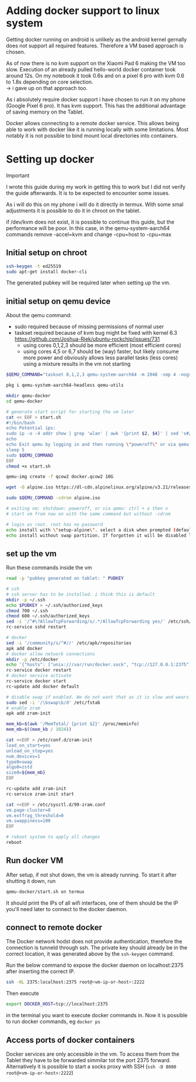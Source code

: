 # Adding docker support to linux system

Getting docker running on android is unlikely as the android kernel gernally does not support all required features. Therefore a VM based approach is chosen.

As of now there is no kvm support on the Xiaomi Pad 6 making the VM too slow. Execution of an already pulled hello-world docker container took around 12s. On my notebook it took 0.6s and on a pixel 6 pro with kvm 0.6 to 1.8s depending on core selection. \
-> i gave up on that approach too.

As i absolutely require docker support i have chosen to run it on my phone (Google Pixel 6 pro). It has kvm support. This has the additional advantage of saving memory on the Tablet.

Docker allows connecting to a remote docker service. This allows being able to work with docker like it is running locally with some limitations. Most notably it is not possible to bind mount local directories into containers.

# Setting up docker
> [!IMPORTANT]
> I wrote this guide during my work in getting this to work but I did not verify the guide afterwards. 
> It is to be expected to encounter some issues.


As i will do this on my phone i will do it directly in termux. With some smal adjustments it is possible to do it in chroot on the tablet.

if /dev/kvm does not exist, it is possible to continue this guide, but the performance will be poor.
In this case, in the qemu-system-aarch64 commands remove -accel=kvm and change -cpu=host to -cpu=max

## Initial setup on chroot

```bash
ssh-keygen -t ed25519
sudo apt-get install docker-cli
```


The generated pubkey will be required later when setting up the vm.

## initial setup on qemu device
About the qemu command:
- sudo required because of missing permissions of normal user
- taskset required because of kvm bug might be fixed with kernel 6.3 https://github.com/Joshua-Riek/ubuntu-rockchip/issues/731
  - using cores 0,1,2,3 should be more efficient (most efficient cores)
  - using cores 4,5 or 6,7 should be (way) faster, but likely consume more power and obviously allows less parallel tasks (less cores) using a mixture results in the vm not starting

```bash
$QEMU_COMMAND="taskset 0,1,2,3 qemu-system-aarch64 -m 2048 -smp 4 -nographic -bios $PREFIX/share/qemu/edk2-aarch64-code.fd -drive if=virtio,file=docker.qcow2,format=qcow2 -netdev user,id=net0,hostfwd=tcp::2222-:22 -device virtio-net-device,netdev=net0 -machine virt -accel kvm -cpu host"

pkg i qemu-system-aarch64-headless qemu-utils

mkdir qemu-docker
cd qemu-docker

# generate start script for starting the vm later
cat << EOF > start.sh
#!/bin/bash
echo Potential ips: 
sudo ip -o -4 addr show | grep 'wlan' | awk '{print $2, $4}' | sed 's#/.*##'
echo
echo Exit qemu by logging in and then running \"poweroff\" or via qemu: ctrl + a then x
sleep 5
sudo $QEMU_COMMAND
EOF
chmod +x start.sh

qemu-img create -f qcow2 docker.qcow2 10G

wget -O alpine.iso https://dl-cdn.alpinelinux.org/alpine/v3.21/releases/aarch64/alpine-virt-3.21.3-aarch64.iso

sudo $QEMU_COMMAND -cdrom alpine.iso

# exiting vm: shutdown: poweroff, or via qemu: ctrl + a then x
# start vm from now on with the same command but without -cdrom

# login as root. root has no password
echo install with \"setup-alpine\". select a disk when prompted (default none) and installation method \"sys\"
echo install without swap partition. If forgotten it will be disabled later, but will waste disk space.
```

## set up the vm
Run these commands inside the vm
```bash
read -p "pubkey generated on tablet: " PUBKEY

# ssh
# ssh server has to be installed. i think this is default
mkdir -p ~/.ssh
echo $PUBKEY > ~/.ssh/authorized_keys 
chmod 700 ~/.ssh
chmod 600 ~/.ssh/authorized_keys
sed -i '/^#\?AllowTcpForwarding/s/.*/AllowTcpForwarding yes/' /etc/ssh/sshd_config
rc-service sshd restart

# docker
sed -i '/community/s/^#//' /etc/apk/repositories
apk add docker
# docker allow network connections
mkdir -p /etc/docker
echo '{"hosts": ["unix:///var/run/docker.sock", "tcp://127.0.0.1:2375"]}' | tee /etc/docker/daemon.json > /dev/null
rc-service docker restart
# docker service activate
rc-service docker start
rc-update add docker default

# disable swap if enabled. We do not want that as it is slow and wears down the internal storage
sudo sed -i '/\bswap\b/d' /etc/fstab
# enable zram
apk add zram-init

mem_kb=$(awk '/MemTotal/ {print $2}' /proc/meminfo)
mem_mb=$((mem_kb / 1024))

cat <<EOF > /etc/conf.d/zram-init
load_on_start=yes
unload_on_stop=yes
num_devices=1
type0=swap
algo0=zstd
size0=${mem_mb}
EOF

rc-update add zram-init
rc-service zram-init start

cat <<EOF > /etc/sysctl.d/99-zram.conf
vm.page-cluster=0
vm.extfrag_threshold=0
vm.swappiness=100
EOF

# reboot system to apply all changes
reboot
```

## Run docker VM
After setup, if not shut down, the vm is already running. To start it after shutting it down, run 

```bash
qemu-docker/start.sh on termux
```

It should print the IPs of all wifi interfaces, one of them should be the IP you'll need later to connect to the docker daemon.


## connect to remote docker
The Docker network hodst does not provide authentication, therefore the connection is tunneld through ssh. The private key should already be in the correct location, it was generated above by the `ssh-keygen` command.

Run the below command to expose the docker daemon on localhost:2375 after inserting the correct IP.
```bash
ssh -NL 2375:localhost:2375 root@<vm-ip-or-host>:2222
```

Then execute 
```bash
export DOCKER_HOST=tcp://localhost:2375
```
in the terminal you want to execute docker commands in. Now it is possible to run docker commands, eg `docker ps`

## Access ports of docker containers
Docker services are only accessible in the vm. To access them from the Tablet they have to be forwarded simmilar tot the port 2375 forward. Alternatively it is possible to start a socks proxy with SSH (`ssh -D 8080 root@<vm-ip-or-host>:2222`)

